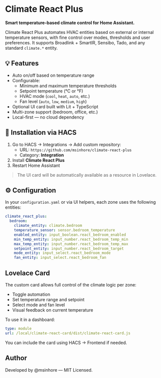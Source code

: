 # Climate React Plus

**Smart temperature-based climate control for Home Assistant.**

Climate React Plus automates HVAC entities based on external or internal temperature sensors, with fine control over modes, thresholds and user preferences. It supports Broadlink + SmartIR, Sensibo, Tado, and any standard `climate.*` entity.

## 💡 Features

- Auto on/off based on temperature range
- Configurable:
  - Minimum and maximum temperature thresholds
  - Setpoint temperature (°C or °F)
  - HVAC mode (`cool`, `heat`, `auto`, etc.)
  - Fan level (`auto`, `low`, `medium`, `high`)
- Optional UI card built with Lit + TypeScript
- Multi-zone support (bedroom, office, etc.)
- Local-first — no cloud dependency

## 🧩 Installation via HACS

1. Go to HACS → Integrations → Add custom repository:
   - URL: `https://github.com/msinhore/climate-react-plus`
   - Category: **Integration**
2. Install **Climate React Plus**
3. Restart Home Assistant

> The UI card will be automatically available as a resource in Lovelace.

## ⚙️  Configuration

In your `configuration.yaml` or via UI helpers, each zone uses the following entities:

```yaml
climate_react_plus:
  bedroom:
    climate_entity: climate.bedroom
    temperature_sensor: sensor.bedroom_temperature
    enabled_entity: input_boolean.react_bedroom_enabled
    min_temp_entity: input_number.react_bedroom_temp_min
    max_temp_entity: input_number.react_bedroom_temp_max
    setpoint_entity: input_number.react_bedroom_target
    mode_entity: input_select.react_bedroom_mode
    fan_entity: input_select.react_bedroom_fan
```

## Lovelace Card
The custom card allows full control of the climate logic per zone:
- Toggle automation
- Set temperature range and setpoint
- Select mode and fan level
- Visual feedback on current temperature

To use it in a dashboard:

```yaml
type: module
url: /local/climate-react-card/dist/climate-react-card.js
```

You can include the card using HACS → Frontend if needed.

## Author
Developed by @msinhore — MIT Licensed.

